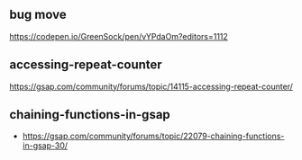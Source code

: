 ## bug move
https://codepen.io/GreenSock/pen/vYPdaOm?editors=1112

## accessing-repeat-counter
https://gsap.com/community/forums/topic/14115-accessing-repeat-counter/

## chaining-functions-in-gsap
- https://gsap.com/community/forums/topic/22079-chaining-functions-in-gsap-30/
